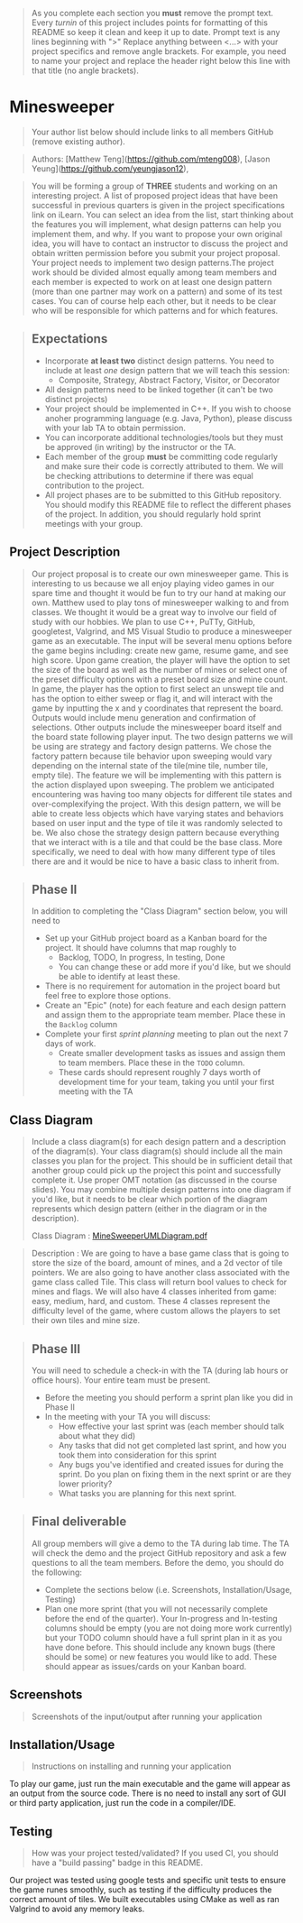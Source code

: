  > As you complete each section you **must** remove the prompt text. Every *turnin* of this project includes points for formatting of this README so keep it clean and keep it up to date. 
 > Prompt text is any lines beginning with "\>"
 > Replace anything between \<...\> with your project specifics and remove angle brackets. For example, you need to name your project and replace the header right below this line with that title (no angle brackets). 
# Minesweeper
 > Your author list below should include links to all members GitHub (remove existing author).
 
 > Authors: \[Matthew Teng](https://github.com/mteng008)\, \[Jason Yeung](https://github.com/yeungjason12)\, 
 
 > You will be forming a group of **THREE** students and working on an interesting project. A list of proposed project ideas that have been successful in previous quarters is given in the project specifications link on iLearn. You can select an idea from the list, start thinking about the features you will implement, what design patterns can help you implement them, and why. If you want to propose your own original idea, you will have to contact an instructor to discuss the project and obtain written permission before you submit your project proposal. Your project needs to implement two design patterns.The project work should be divided almost equally among team members and each member is expected to work on at least one design pattern (more than one partner may work on a pattern) and some of its test cases. You can of course help each other, but it needs to be clear who will be responsible for which patterns and for which features.
 
 > ## Expectations
 > * Incorporate **at least two** distinct design patterns. You need to include at least *one* design pattern that we will teach this session:
 >   * Composite, Strategy, Abstract Factory, Visitor, or Decorator
 > * All design patterns need to be linked together (it can't be two distinct projects)
 > * Your project should be implemented in C++. If you wish to choose anoher programming language (e.g. Java, Python), please discuss with your lab TA to obtain permission.
 > * You can incorporate additional technologies/tools but they must be approved (in writing) by the instructor or the TA.
 > * Each member of the group **must** be committing code regularly and make sure their code is correctly attributed to them. We will be checking attributions to determine if there was equal contribution to the project.
> * All project phases are to be submitted to this GitHub repository. You should modify this README file to reflect the different phases of the project. In addition, you should regularly hold sprint meetings with your group.

## Project Description
 > Our project proposal is to create our own minesweeper game. This is interesting to us because we all enjoy playing video games in our spare time and thought it would be fun to try our hand at making our own. Matthew used to play tons of minesweeper walking to and from classes. We thought it would be a great way to involve our field of study with our hobbies. We plan to use C++, PuTTy, GitHub, googletest, Valgrind, and MS Visual Studio to produce a minesweeper game as an executable. The input will be several menu options before the game begins including: create new game, resume game, and see high score. Upon game creation, the player will have the option to set the size of the board as well as the number of mines or select one of the preset difficulty options with a preset board size and mine count. In game, the player has the option to first select an unswept tile and has the option to either sweep or flag it, and will interact with the game by inputting the x and y coordinates that represent the board. Outputs would include menu generation and confirmation of selections. Other outputs include the minesweeper board itself and the board state following player input. The two design patterns we will be using are strategy and factory design patterns. We chose the factory pattern because tile behavior upon sweeping would vary depending on the internal state of the tile(mine tile, number tile, empty tile). The feature we will be implementing with this pattern is the action displayed upon sweeping. The problem we anticipated encountering was having too many objects for different tile states and over-complexifying the project. With this design pattern, we will be able to create less objects which have varying states and behaviors based on user input and the type of tile it was randomly selected to be. We also chose the strategy design pattern because everything that we interact with is a tile and that could be the base class. More specifically, we need to deal with how many different type of tiles there are and it would be nice to have a basic class to inherit from.

 > ## Phase II
 > In addition to completing the "Class Diagram" section below, you will need to 
 > * Set up your GitHub project board as a Kanban board for the project. It should have columns that map roughly to 
 >   * Backlog, TODO, In progress, In testing, Done
 >   * You can change these or add more if you'd like, but we should be able to identify at least these.
 > * There is no requirement for automation in the project board but feel free to explore those options.
 > * Create an "Epic" (note) for each feature and each design pattern and assign them to the appropriate team member. Place these in the `Backlog` column
 > * Complete your first *sprint planning* meeting to plan out the next 7 days of work.
 >   * Create smaller development tasks as issues and assign them to team members. Place these in the `TODO` column.
 >   * These cards should represent roughly 7 days worth of development time for your team, taking you until your first meeting with the TA
## Class Diagram
 > Include a class diagram(s) for each design pattern and a description of the diagram(s). Your class diagram(s) should include all the main classes you plan for the project. This should be in sufficient detail that another group could pick up the project this point and successfully complete it. Use proper OMT notation (as discussed in the course slides). You may combine multiple design patterns into one diagram if you'd like, but it needs to be clear which portion of the diagram represents which design pattern (either in the diagram or in the description). 
 > 
 >Class Diagram : [MineSweeperUMLDiagram.pdf](https://github.com/cs100/final-project-mteng008_jyeun018_pdadi001-clowntown/files/6445202/MineSweeperUMLDiagram.pdf)

 > Description : We are going to have a base game class that is going to store the size of the board, amount of mines, and a 2d vector of tile pointers. We are also going to have another class associated with the game class called Tile. This class will return bool values to check for mines and flags. We will also have 4 classes inherited from game: easy, medium, hard, and custom. These 4 classes represent the difficulty level of the game, where custom allows the players to set their own tiles and mine size.

 
 > ## Phase III
 > You will need to schedule a check-in with the TA (during lab hours or office hours). Your entire team must be present. 
 > * Before the meeting you should perform a sprint plan like you did in Phase II
 > * In the meeting with your TA you will discuss: 
 >   - How effective your last sprint was (each member should talk about what they did)
 >   - Any tasks that did not get completed last sprint, and how you took them into consideration for this sprint
 >   - Any bugs you've identified and created issues for during the sprint. Do you plan on fixing them in the next sprint or are they lower priority?
 >   - What tasks you are planning for this next sprint.

 > ## Final deliverable
 > All group members will give a demo to the TA during lab time. The TA will check the demo and the project GitHub repository and ask a few questions to all the team members. 
 > Before the demo, you should do the following:
 > * Complete the sections below (i.e. Screenshots, Installation/Usage, Testing)
 > * Plan one more sprint (that you will not necessarily complete before the end of the quarter). Your In-progress and In-testing columns should be empty (you are not doing more work currently) but your TODO column should have a full sprint plan in it as you have done before. This should include any known bugs (there should be some) or new features you would like to add. These should appear as issues/cards on your Kanban board. 
 
 ## Screenshots
 > Screenshots of the input/output after running your application


 ## Installation/Usage
 > Instructions on installing and running your application

To play our game, just run the main executable and the game will appear as an output from the source code. There is no need to install any sort of GUI or third party application, just run the code in a compiler/IDE.
 
 ## Testing
 > How was your project tested/validated? If you used CI, you should have a "build passing" badge in this README.

Our project was tested using google tests and specific unit tests to ensure the game runes smoothly, such as testing if the difficulty produces the correct amount of tiles. We built executables using CMake as well as ran Valgrind to avoid any memory leaks. 
 
